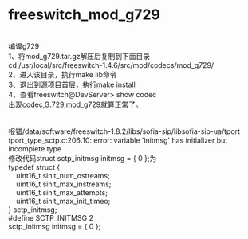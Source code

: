 # freeswitch_mod_g729
<br>
编译g729<br>
1、将mod_g729.tar.gz解压后复制到下面目录<br>
cd /usr/local/src/freeswitch-1.4.6/src/mod/codecs/mod_g729/<br>
2、进入该目录，执行make lib命令<br>
3、退出到源项目首层，执行make install<br>
4、查看freeswitch@DevServer> show codec<br>
出现codec,G.729,mod_g729就算正常了。<br>
<br>
<br>
报错/data/software/freeswitch-1.8.2/libs/sofia-sip/libsofia-sip-ua/tport<br>
tport_type_sctp.c:206:10: error: variable 'initmsg' has initializer but incomplete type<br>
修改代码struct sctp_initmsg initmsg  = { 0 };为<br>
typedef struct {<br>
&nbsp;&nbsp;&nbsp;&nbsp;uint16_t sinit_num_ostreams;<br>
&nbsp;&nbsp;&nbsp;&nbsp;uint16_t sinit_max_instreams;<br>
&nbsp;&nbsp;&nbsp;&nbsp;uint16_t sinit_max_attempts;<br>
&nbsp;&nbsp;&nbsp;&nbsp;uint16_t sinit_max_init_timeo;<br>
} sctp_initmsg;<br>
#define SCTP_INITMSG    2<br>
sctp_initmsg initmsg  = { 0 };<br>
